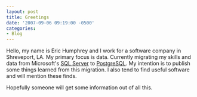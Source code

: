 ```yaml
---
layout: post
title: Greetings
date: '2007-09-06 09:19:00 -0500'
categories:
- Blog
---
```

Hello, my name is Eric Humphrey and I work for a software company in Shreveport, LA. My primary focus is data. Currently migrating my skills and data from Microsoft's <a href="http://www.microsoft.com/sql/default.mspx">SQL Server</a> to <a href="http://www.postgresql.org/">PostgreSQL</a>. My intention is to publish some things learned from this migration. I also tend to find useful software and will mention these finds.

Hopefully someone will get some information out of all this.
